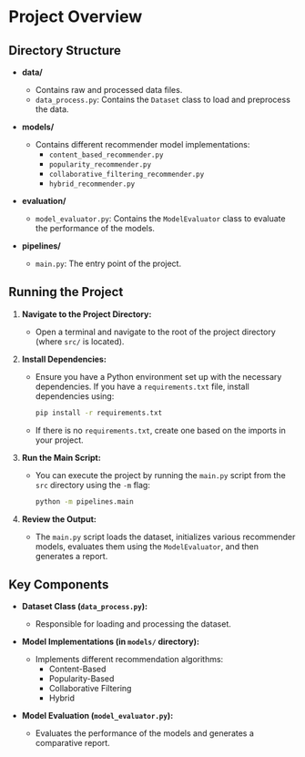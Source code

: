 # Project Overview

## **Directory Structure**

- **data/**
  - Contains raw and processed data files.
  - `data_process.py`: Contains the `Dataset` class to load and preprocess the data.
  
- **models/**
  - Contains different recommender model implementations:
    - `content_based_recommender.py`
    - `popularity_recommender.py`
    - `collaborative_filtering_recommender.py`
    - `hybrid_recommender.py`
  
- **evaluation/**
  - `model_evaluator.py`: Contains the `ModelEvaluator` class to evaluate the performance of the models.
  
- **pipelines/**
  - `main.py`: The entry point of the project.

## **Running the Project**

1. **Navigate to the Project Directory:**
   - Open a terminal and navigate to the root of the project directory (where `src/` is located).

2. **Install Dependencies:**
   - Ensure you have a Python environment set up with the necessary dependencies. If you have a `requirements.txt` file, install dependencies using:
     ```bash
     pip install -r requirements.txt
     ```
   - If there is no `requirements.txt`, create one based on the imports in your project.

3. **Run the Main Script:**
   - You can execute the project by running the `main.py` script from the `src` directory using the `-m` flag:
     ```bash
     python -m pipelines.main
     ```

4. **Review the Output:**
   - The `main.py` script loads the dataset, initializes various recommender models, evaluates them using the `ModelEvaluator`, and then generates a report.

## **Key Components**

- **Dataset Class (`data_process.py`):**
  - Responsible for loading and processing the dataset.
  
- **Model Implementations (in `models/` directory):**
  - Implements different recommendation algorithms:
    - Content-Based
    - Popularity-Based
    - Collaborative Filtering
    - Hybrid

- **Model Evaluation (`model_evaluator.py`):**
  - Evaluates the performance of the models and generates a comparative report.
